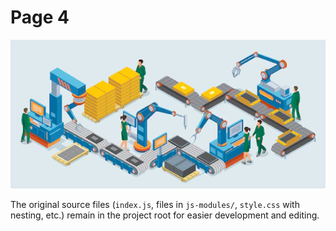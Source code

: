 <h1>Page 4</h1>
<picture>
    <source srcset="./img/main-image.avif" type="image/avif" />
    <img src="./img/main-image.jpg" alt="" width="584" class="main-image">
</picture>
<p>The original source files (<code>index.js</code>, files in <code>js-modules/</code>,
    <code>style.css</code> with nesting, etc.) remain in the project root for easier development and
    editing.
</p>
